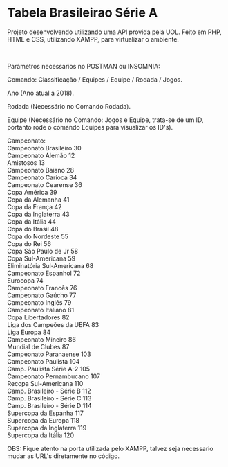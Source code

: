 # Tabela Brasileirao Série A

Projeto desenvolvendo utilizando uma API provida pela UOL.
Feito em PHP, HTML e CSS, utilizando XAMPP, para virtualizar o ambiente.

<br>

Parâmetros necessários no POSTMAN ou INSOMNIA:

Comando: Classificação / Equipes / Equipe / Rodada / Jogos.

Ano (Ano atual a 2018).

Rodada (Necessário no Comando Rodada).

Equipe (Necessário no Comando: Jogos e Equipe, trata-se de um ID, portanto rode o comando Equipes para visualizar os ID's).

Campeonato: <br>
    Campeonato Brasileiro      30 <br>
    Campeonato Alemão          12 <br>
    Amistosos                  13 <br>
    Campeonato Baiano          28 <br>
    Campeonato Carioca         34 <br>
    Campeonato Cearense        36 <br>
    Copa América               39 <br>
    Copa da Alemanha           41 <br>
    Copa da França             42 <br>
    Copa da Inglaterra         43 <br>
    Copa da Itália             44 <br>
    Copa do Brasil             48 <br>
    Copa do Nordeste           55 <br>
    Copa do Rei                56 <br>
    Copa São Paulo de Jr       58 <br>
    Copa Sul-Americana         59 <br>
    Eliminatória Sul-Americana 68 <br>
    Campeonato Espanhol        72 <br>
    Eurocopa                   74 <br>
    Campeonato Francês         76 <br>
    Campeonato Gaúcho          77 <br>
    Campeonato Inglês          79 <br>
    Campeonato Italiano        81 <br>
    Copa Libertadores          82 <br>
    Liga dos Campeões da UEFA  83 <br>
    Liga Europa                84 <br>
    Campeonato Mineiro         86 <br>
    Mundial de Clubes          87 <br>
    Campeonato Paranaense      103 <br>
    Campeonato Paulista        104 <br>
    Camp. Paulista Série A-2   105 <br>
    Campeonato Pernambucano    107 <br>
    Recopa Sul-Americana       110 <br>
    Camp. Brasileiro - Série B 112 <br>
    Camp. Brasileiro - Série C 113 <br>
    Camp. Brasileiro - Série D 114 <br>
    Supercopa da Espanha       117 <br>
    Supercopa da Europa        118 <br>
    Supercopa da Inglaterra    119 <br>
    Supercopa da Itália        120 <br>

OBS: Fique atento na porta utilizada pelo XAMPP, talvez seja necessario mudar as URL's diretamente no código.
